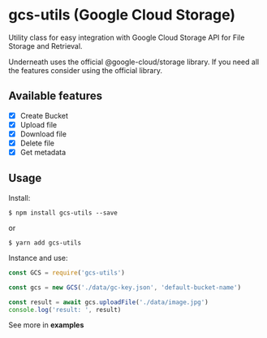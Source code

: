 # gcs-utils (Google Cloud Storage)

Utility class for easy integration with Google Cloud Storage API for File Storage and Retrieval.

Underneath uses the official @google-cloud/storage library. If you need all the features consider using the official library.

## Available features

- [X] Create Bucket
- [X] Upload file
- [X] Download file
- [X] Delete file
- [X] Get metadata

## Usage

Install:

```shell
$ npm install gcs-utils --save
```

or

```shell
$ yarn add gcs-utils
```

Instance and use:

```javascript
const GCS = require('gcs-utils')

const gcs = new GCS('./data/gc-key.json', 'default-bucket-name')

const result = await gcs.uploadFile('./data/image.jpg')
console.log('result: ', result)
```

See more in **examples**
